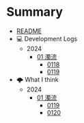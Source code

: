 # Summary

- [README](README.md)
- 💻 Development Logs
  - 2024
    - [01 濁流](dev24/202401.md)
      - [0118](dev24/0118.md)
      - [0119](dev24/0119.md)
- 🌩 What I think
  - 2024
    - [01 濁流](any24/202401.md)
      - [0119](any24/0119.md)
      - [0120](any24/0120.md)
